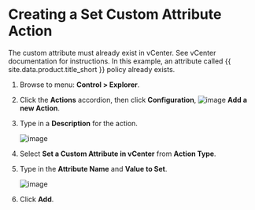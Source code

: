 # Creating a Set Custom Attribute Action

The custom attribute must already exist in vCenter. See vCenter
documentation for instructions. In this example, an attribute called
{{ site.data.product.title_short }} policy already exists.

1. Browse to menu: **Control > Explorer**.

2. Click the **Actions** accordion, then click **Configuration**,
   ![image](../images/1862.png) **Add a new Action**.

3. Type in a **Description** for the action.

    ![image](../images/1926.png)

4. Select **Set a Custom Attribute in vCenter** from **Action Type**.

5. Type in the **Attribute Name** and **Value to Set**.

    ![image](../images/1925.png)

6. Click **Add**.
